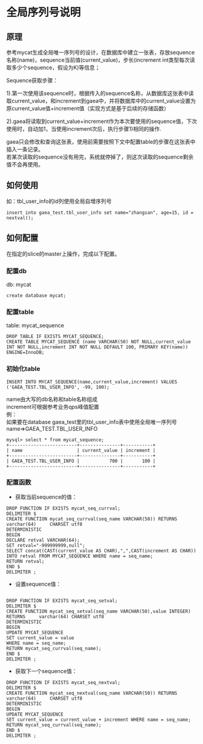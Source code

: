 # 全局序列号说明

## 原理

参考mycat生成全局唯一序列号的设计，在数据库中建立一张表，存放sequence名称(name)，sequence当前值(current_value)，步长(increment int类型每次读取多少个sequence，假设为K)等信息；

Sequence获取步骤：

1).第一次使用该sequence时，根据传入的sequence名称，从数据库这张表中读取current_value，和increment到gaea中，并将数据库中的current_value设置为原current_value值+increment值（实现方式是基于后续的存储函数）

2).gaea将读取到current_value+increment作为本次要使用的sequence值，下次使用时，自动加1，当使用increment次后，执行步骤1)相同的操作.    
  
gaea只会修改和查询这张表，使用前需要按照下文中配置table的步骤在这张表中插入一条记录。   
若某次读取的sequence没有用完，系统就停掉了，则这次读取的sequence剩余值不会再使用。

## 如何使用

如：tbl_user_info的id列使用全局自增序列号
``` 
insert into gaea_test.tbl_user_info set name="zhangsan", age=15, id = nextval();
```

## 如何配置 
在指定的slice的master上操作，完成以下配置。
### 配置db
db: mycat
```
create database mycat;
```
### 配置table
table: mycat_sequence
``` 
DROP TABLE IF EXISTS MYCAT_SEQUENCE;
CREATE TABLE MYCAT_SEQUENCE (name VARCHAR(50) NOT NULL,current_value INT NOT NULL,increment INT NOT NULL DEFAULT 100, PRIMARY KEY(name)) ENGINE=InnoDB;
```

### 初始化table
``` 
INSERT INTO MYCAT_SEQUENCE(name,current_value,increment) VALUES ('GAEA_TEST.TBL_USER_INFO', -99, 100);
```
name由大写的db名称和table名称组成  
increment可根据参考业务qps峰值配置  
例：  
如果要在database gaea_test里的tbl_user_info表中使用全局唯一序列号  
name=>GAEA_TEST.TBL_USER_INFO  
``` 
mysql> select * from mycat_sequence;
+-------------------------+---------------+-----------+
| name                    | current_value | increment |
+-------------------------+---------------+-----------+
| GAEA_TEST.TBL_USER_INFO |           700 |       100 |
+-------------------------+---------------+-----------+
```

### 配置函数
- 获取当前sequence的值： 
``` 
DROP FUNCTION IF EXISTS mycat_seq_currval;
DELIMITER $
CREATE FUNCTION mycat_seq_currval(seq_name VARCHAR(50)) RETURNS varchar(64)     CHARSET utf8
DETERMINISTIC
BEGIN
DECLARE retval VARCHAR(64);
SET retval="-999999999,null";
SELECT concat(CAST(current_value AS CHAR),",",CAST(increment AS CHAR)) INTO retval FROM MYCAT_SEQUENCE WHERE name = seq_name;
RETURN retval;
END $
DELIMITER ;
```

- 设置sequence值： 
```

DROP FUNCTION IF EXISTS mycat_seq_setval; 
DELIMITER $ 
CREATE FUNCTION mycat_seq_setval(seq_name VARCHAR(50),value INTEGER) RETURNS     varchar(64) CHARSET utf8
DETERMINISTIC
BEGIN
UPDATE MYCAT_SEQUENCE
SET current_value = value
WHERE name = seq_name;
RETURN mycat_seq_currval(seq_name);
END $
DELIMITER ;
```

- 获取下一个sequence值：
 
```
DROP FUNCTION IF EXISTS mycat_seq_nextval;
DELIMITER $
CREATE FUNCTION mycat_seq_nextval(seq_name VARCHAR(50)) RETURNS varchar(64)     CHARSET utf8
DETERMINISTIC
BEGIN
UPDATE MYCAT_SEQUENCE
SET current_value = current_value + increment WHERE name = seq_name;
RETURN mycat_seq_currval(seq_name);
END $
DELIMITER ;
```
